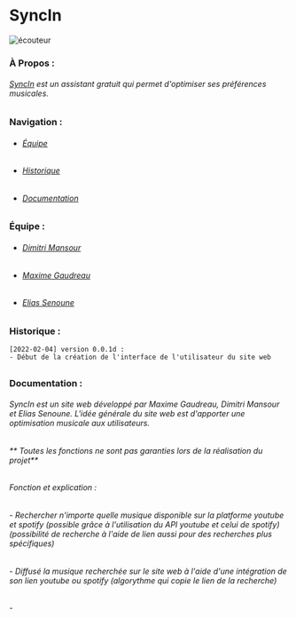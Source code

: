 # SyncIn
![écouteur](https://arabinene.com/10416-medium_default/ecouteurs-lenovo-livepods-lp3s-sans-fil-double-mains-libres-bluetooth-50-tactile-300-mah-avec-reduction-du-bruit-noir.jpg)
### À Propos :
###### [SyncIn](https://github.com/LesGrailleurs/H22-GR1-SyncIn) est un assistant gratuit qui permet d'optimiser ses préférences musicales.

##

### Navigation :
- ###### [Équipe](https://github.com/LesGrailleurs/H22-GR1-SyncIn/blob/main/README.md#%C3%A9quipe-)
- ###### [Historique](https://github.com/LesGrailleurs/H22-GR1-SyncIn/blob/main/README.md#historique-)
- ###### [Documentation](https://github.com/LesGrailleurs/H22-GR1-SyncIn/blob/main/README.md#documentation-)

##

### Équipe :
- ###### [Dimitri Mansour](https://github.com/LesGrailleurs)
- ###### [Maxime Gaudreau](https://github.com/LeFamil99)
- ###### [Elias Senoune](https://github.com/liyan19)

##

### Historique :

```
[2022-02-04] version 0.0.1d :
- Début de la création de l'interface de l'utilisateur du site web
```

##

### Documentation :

###### SyncIn est un site web développé par Maxime Gaudreau, Dimitri Mansour et Elias Senoune. L'idée générale du site web est d'apporter une optimisation musicale aux utilisateurs.

###### ** Toutes les fonctions ne sont pas garanties lors de la réalisation du projet**
###### Fonction et explication :
###### - Rechercher n'importe quelle musique disponible sur la platforme youtube et spotify (possible grâce à l'utilisation du API youtube et celui de spotify) (possibilité de recherche à l'aide de lien aussi pour des recherches plus spécifiques)
###### - Diffusé la musique recherchée sur le site web à l'aide d'une intégration de son lien youtube ou spotify (algorythme qui copie le lien de la recherche)
###### - 

